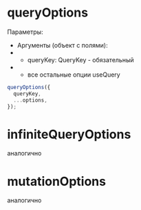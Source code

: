 # queryOptions

Параметры:

- Аргументы (объект с полями):
- - queryKey: QueryKey - обязательный
- - все остальные опции useQuery

```ts
queryOptions({
  queryKey,
  ...options,
});
```

# infiniteQueryOptions

аналогично

# mutationOptions

аналогично
